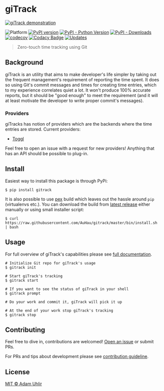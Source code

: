 # giTrack

[![giTrack demonstration](https://raw.githubusercontent.com/AuHau/giTrack/master/docs/assets/demonstration-short.gif)](https://asciinema.org/a/220104)

![Platform](https://img.shields.io/badge/platform-macos%20%7C%20linux-lightgrey.svg)
[![PyPI version](https://badge.fury.io/py/gitrack.svg)](https://badge.fury.io/py/gitrack) 
[![PyPI - Python Version](https://img.shields.io/pypi/pyversions/gitrack.svg)](https://pypi.org/project/gitrack)
[![PyPI - Downloads](https://img.shields.io/pypi/dm/gitrack.svg)](https://pypi.org/project/gitrack/) 
[![codecov](https://codecov.io/gh/AuHau/gitrack/branch/master/graph/badge.svg)](https://codecov.io/gh/AuHau/gitrack) 
[![Codacy Badge](https://api.codacy.com/project/badge/Grade/fd28ce2a500a4b1fab6f9a0a40e2fa80)](https://app.codacy.com/app/AuHau/giTrack?utm_source=github.com&utm_medium=referral&utm_content=AuHau/giTrack&utm_campaign=Badge_Grade_Dashboard)
[![Updates](https://pyup.io/repos/github/AuHau/giTrack/shield.svg)](https://pyup.io/repos/github/AuHau/giTrack/)

> Zero-touch time tracking using Git

## Background

giTrack is an utility that aims to make developer's life simpler by taking out the frequent management's requirement of
reporting the time spent. It does so using Git's commit messages and times for creating time entries, which to my
experience correlates quiet a lot. It won't produce 100% accurate reports, but it should be "good enough" to meet the
requirement (and it will at least motivate the developer to write proper commit's messages).

### Providers

giTracks has notion of providers which are the backends where the time entries are stored. Current providers:

* [Toggl](https://toggl.com)
 
Feel free to open an issue with a request for new providers! Anything that has an API should be possible to plug-in.

## Install

Easiest way to install this package is through PyPi:

```shell
$ pip install gitrack
```

It is also possible to use [pex](https://github.com/pantsbuild/pex) build which leaves out the hassle around `pip` (virtualenvs etc.).
You can download the build from [latest release](https://github.com/auhau/gitrack/release/latest) either manually or using
small installer script:

```shell
$ curl https://raw.githubusercontent.com/AuHau/gitrack/master/bin/install.sh | bash
```

## Usage

For full overview of giTrack's capabilities please see [full documentation](https://gitrack.uhlir.dev).

```shell
# Initialize Git repo for giTrack's usage
$ gitrack init

# Start giTrack's tracking
$ gitrack start

# If you want to see the status of giTrack in your shell
$ gitrack prompt

# Do your work and commit it, giTrack will pick it up

# At the end of your work stop giTrack's tracking
$ gitrack stop
```

## Contributing

Feel free to dive in, contributions are welcomed! [Open an issue](https://github.com/auhau/gitrack/issues/new) or submit PRs.

For PRs and tips about development please see [contribution guideline](https://github.com/AuHau/giTrack/blob/master/CONTRIBUTING.md).

## License

[MIT ©  Adam Uhlir](https://github.com/AuHau/giTrack/blob/master/LICENSE)